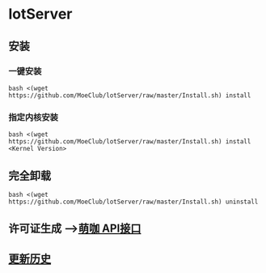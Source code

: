 # lotServer


## 安装
### 一键安装
```
bash <(wget https://github.com/MoeClub/lotServer/raw/master/Install.sh) install
```

### 指定内核安装
```
bash <(wget https://github.com/MoeClub/lotServer/raw/master/Install.sh) install <Kernel Version>
```

## 完全卸载
```
bash <(wget https://github.com/MoeClub/lotServer/raw/master/Install.sh) uninstall
```

## 许可证生成 -->[萌咖 API接口](https://moeclub.org/api)    

## [更新历史](http://download.appexnetworks.com.cn/releaseNotes/)     

  
